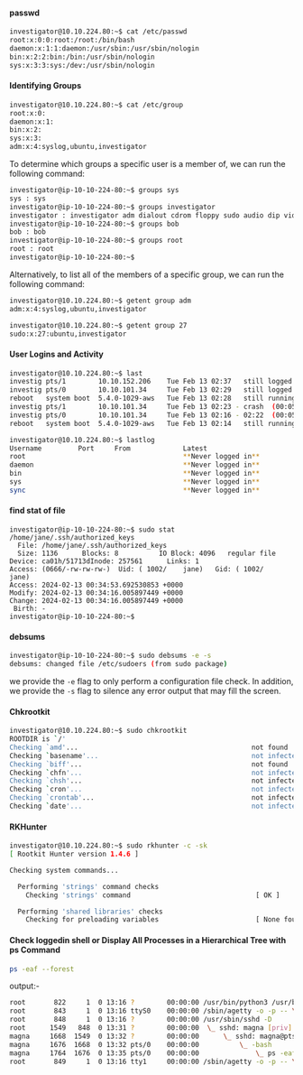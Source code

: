 #### passwd

```bash
investigator@10.10.224.80:~$ cat /etc/passwd
root:x:0:0:root:/root:/bin/bash
daemon:x:1:1:daemon:/usr/sbin:/usr/sbin/nologin
bin:x:2:2:bin:/bin:/usr/sbin/nologin
sys:x:3:3:sys:/dev:/usr/sbin/nologin
```

#### Identifying Groups

```bash
investigator@10.10.224.80:~$ cat /etc/group
root:x:0:
daemon:x:1:
bin:x:2:
sys:x:3:
adm:x:4:syslog,ubuntu,investigator
```

To determine which groups a specific user is a member of, we can run the following command:
```bash
investigator@ip-10-10-224-80:~$ groups sys
sys : sys
investigator@ip-10-10-224-80:~$ groups investigator
investigator : investigator adm dialout cdrom floppy sudo audio dip video plugdev netdev lxd
investigator@ip-10-10-224-80:~$ groups bob
bob : bob
investigator@ip-10-10-224-80:~$ groups root
root : root
investigator@ip-10-10-224-80:~$ 
```

Alternatively, to list all of the members of a specific group, we can run the following command:

```bash
investigator@10.10.224.80:~$ getent group adm 
adm:x:4:syslog,ubuntu,investigator
```

```bash
investigator@10.10.224.80:~$ getent group 27 
sudo:x:27:ubuntu,investigator
```


#### User Logins and Activity
```bash
investigator@10.10.224.80:~$ last
investig pts/1        10.10.152.206    Tue Feb 13 02:37   still logged in
investig pts/0        10.10.101.34     Tue Feb 13 02:29   still logged in
reboot   system boot  5.4.0-1029-aws   Tue Feb 13 02:28   still running
investig pts/1        10.10.101.34     Tue Feb 13 02:23 - crash  (00:05)
investig pts/0        10.10.101.34     Tue Feb 13 02:16 - 02:22  (00:05)
reboot   system boot  5.4.0-1029-aws   Tue Feb 13 02:14   still running
```

```bash
investigator@10.10.224.80:~$ lastlog
Username         Port     From             Latest
root                                       **Never logged in**
daemon                                     **Never logged in**
bin                                        **Never logged in**
sys                                        **Never logged in**
sync                                       **Never logged in**
```

#### find stat of file
```
investigator@ip-10-10-224-80:~$ sudo stat /home/jane/.ssh/authorized_keys 
  File: /home/jane/.ssh/authorized_keys
  Size: 1136      Blocks: 8          IO Block: 4096   regular file
Device: ca01h/51713dInode: 257561      Links: 1
Access: (0666/-rw-rw-rw-)  Uid: ( 1002/    jane)   Gid: ( 1002/    jane)
Access: 2024-02-13 00:34:53.692530853 +0000
Modify: 2024-02-13 00:34:16.005897449 +0000
Change: 2024-02-13 00:34:16.005897449 +0000
 Birth: -
investigator@ip-10-10-224-80:~$ 
```

#### debsums

```bash
investigator@ip-10-10-224-80:~$ sudo debsums -e -s
debsums: changed file /etc/sudoers (from sudo package)
```
we provide the `-e` flag to only perform a configuration file check. In addition, we provide the `-s` flag to silence any error output that may fill the screen.

#### Chkrootkit

```bash
investigator@10.10.224.80:~$ sudo chkrootkit
ROOTDIR is `/'
Checking `amd'...                                           not found
Checking `basename'...                                      not infected
Checking `biff'...                                          not found
Checking `chfn'...                                          not infected
Checking `chsh'...                                          not infected
Checking `cron'...                                          not infected
Checking `crontab'...                                       not infected
Checking `date'...                                          not infected
```

#### RKHunter

```bash
investigator@10.10.224.80:~$ sudo rkhunter -c -sk
[ Rootkit Hunter version 1.4.6 ]

Checking system commands...

  Performing 'strings' command checks
    Checking 'strings' command                               [ OK ]

  Performing 'shared libraries' checks
    Checking for preloading variables                        [ None found ]
```


#### Check loggedin shell or Display All Processes in a Hierarchical Tree with ps Command

```bash
ps -eaf --forest
```

output:- 

```bash
root       822     1  0 13:16 ?        00:00:00 /usr/bin/python3 /usr/bin/networkd-dispatcher --run-startup-triggers
root       843     1  0 13:16 ttyS0    00:00:00 /sbin/agetty -o -p -- \u --keep-baud 115200,38400,9600 ttyS0 vt220
root       848     1  0 13:16 ?        00:00:00 /usr/sbin/sshd -D
root      1549   848  0 13:31 ?        00:00:00  \_ sshd: magna [priv]
magna     1668  1549  0 13:32 ?        00:00:00      \_ sshd: magna@pts/0
magna     1676  1668  0 13:32 pts/0    00:00:00          \_ -bash
magna     1764  1676  0 13:35 pts/0    00:00:00              \_ ps -eaf --forest
root       849     1  0 13:16 tty1     00:00:00 /sbin/agetty -o -p -- \u --noclear tty1 linux
```
